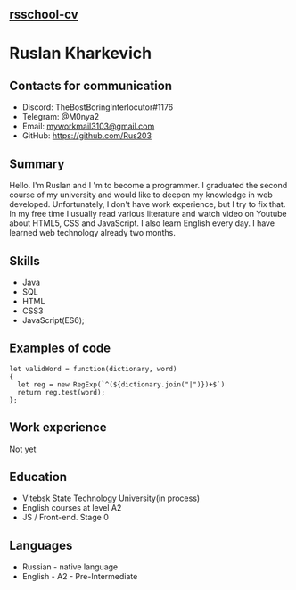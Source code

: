 ## [rsschool-cv](https://rus203.github.io/rsschool-cv/)

# Ruslan Kharkevich

## Contacts for communication
* Discord: TheBostBoringInterlocutor#1176 
* Telegram: @M0nya2 
* Email: myworkmail3103@gmail.com
* GitHub: https://github.com/Rus203

## Summary
Hello. I'm Ruslan and I 'm to become a programmer. I graduated the second course of my university and would like to deepen my knowledge in web developed. Unfortunately, I don't have work experience, but I try to fix that. In my free time I usually read various literature and watch video on Youtube about HTML5, CSS and JavaScript. I also learn English every day. I have learned web technology already two months.

## Skills
* Java
* SQL
* HTML
* CSS3
* JavaScript(ES6);

## Examples of code
```
let validWord = function(dictionary, word)
{
  let reg = new RegExp(`^(${dictionary.join("|")})+$`)
  return reg.test(word);
};
```
## Work experience
Not yet

## Education
* Vitebsk State Technology University(in process)
* English courses at level A2
* JS / Front-end. Stage 0

## Languages
* Russian - native language
* English - A2 - Pre-Intermediate